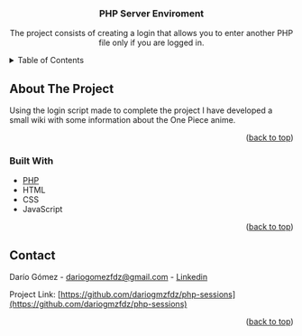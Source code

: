 <div align="center">

<h3 align="center">PHP Server Enviroment</h3>

  <p align="center">
    The project consists of creating a login that allows you to enter another PHP file only if you are logged in.
    <br />
  </p>
</div>



<!-- TABLE OF CONTENTS -->
<details>
  <summary>Table of Contents</summary>
  <ol>
    <li>
      <a href="#about-the-project">About The Project</a>
      <ul>
        <li><a href="#built-with">Built With</a></li>
      </ul>
    </li>
    <li><a href="#roadmap">Roadmap</a></li>
    <li><a href="#contact">Contact</a></li>
  </ol>
</details>



<!-- ABOUT THE PROJECT -->
## About The Project

Using the login script made to complete the project I have developed a small wiki with some information about the One Piece anime.

<p align="right">(<a href="#top">back to top</a>)</p>



### Built With


* [PHP](https://www.php.net/)
* HTML
* CSS
* JavaScript

<p align="right">(<a href="#top">back to top</a>)</p>



<!-- CONTACT -->
## Contact

Darío Gómez - dariogomezfdz@gmail.com - [Linkedin](https://www.linkedin.com/in/dariogmzfdz/)

Project Link: [https://github.com/dariogmzfdz/php-sessions](https://github.com/dariogmzfdz/php-sessions)

<p align="right">(<a href="#top">back to top</a>)</p>
